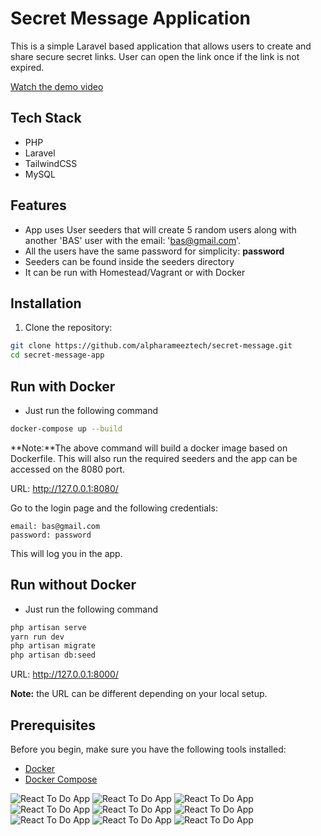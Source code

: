 # Secret Message Application

This is a simple Laravel based application that allows users to create and share secure secret links.
User can open the link once if the link is not expired.


[Watch the demo video](public/images/video.mp4)


## Tech Stack
- PHP
- Laravel
- TailwindCSS
- MySQL

## Features
- App uses User seeders that will create 5 random users along with another 'BAS' user
  with the email: 'bas@gmail.com'.
- All the users have the same password for simplicity: **password**
- Seeders can be found inside the seeders directory
- It can be run with Homestead/Vagrant or with Docker

## Installation

1. Clone the repository:

```bash
git clone https://github.com/alpharameeztech/secret-message.git
cd secret-message-app
```

## Run with Docker
- Just run the following command
```bash
docker-compose up --build
````
**Note:**The above command will build a docker image based on Dockerfile.
This will also run the required seeders and the app can be accessed on the
8080 port.

URL:
http://127.0.0.1:8080/

Go to the login page and the following credentials:

```
email: bas@gmail.com
password: password
```
This will log you in the app.

## Run without Docker
- Just run the following command
```bash
php artisan serve
yarn run dev
php artisan migrate
php artisan db:seed
````
URL:
http://127.0.0.1:8000/

**Note:** the URL can be different depending on your local setup.

## Prerequisites
Before you begin, make sure you have the following tools installed:
- [Docker](https://www.docker.com/)
- [Docker Compose](https://docs.docker.com/compose/)

![React To Do App](public/images/1.png)
![React To Do App](public/images/2.png)
![React To Do App](public/images/3.png)
![React To Do App](public/images/4.png)
![React To Do App](public/images/5.png)
![React To Do App](public/images/6.png)
![React To Do App](public/images/7.png)
![React To Do App](public/images/8.png)
![React To Do App](public/images/9.png)
